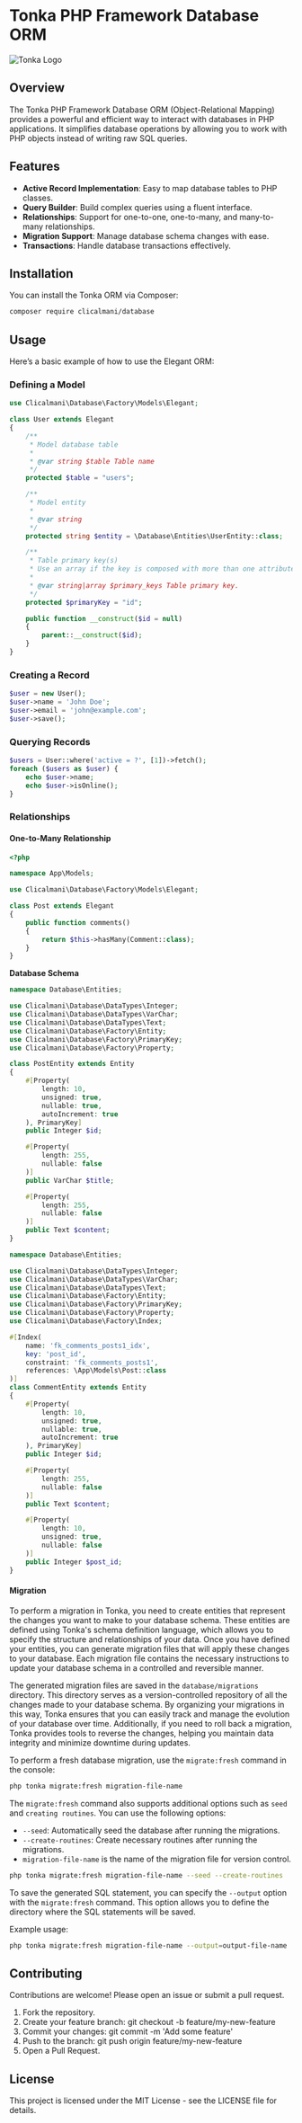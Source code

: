 # Tonka PHP Framework Database ORM

![Tonka Logo](https://clicalmani.github.io/tonka/logo-dark.png)

## Overview

The Tonka PHP Framework Database ORM (Object-Relational Mapping) provides a powerful and efficient way to interact with databases in PHP applications. It simplifies database operations by allowing you to work with PHP objects instead of writing raw SQL queries.

## Features

- **Active Record Implementation**: Easy to map database tables to PHP classes.
- **Query Builder**: Build complex queries using a fluent interface.
- **Relationships**: Support for one-to-one, one-to-many, and many-to-many relationships.
- **Migration Support**: Manage database schema changes with ease.
- **Transactions**: Handle database transactions effectively.

## Installation

You can install the Tonka ORM via Composer:

```bash
composer require clicalmani/database
```

## Usage

Here’s a basic example of how to use the Elegant ORM:

### Defining a Model

```php
use Clicalmani\Database\Factory\Models\Elegant;

class User extends Elegant
{
    /**
     * Model database table 
     *
     * @var string $table Table name
     */
    protected $table = "users";

    /**
     * Model entity
     * 
     * @var string
     */
    protected string $entity = \Database\Entities\UserEntity::class;

    /**
     * Table primary key(s)
     * Use an array if the key is composed with more than one attributes.
     *
     * @var string|array $primary_keys Table primary key.
     */
    protected $primaryKey = "id";

    public function __construct($id = null)
    {
        parent::__construct($id);
    }
}
```

### Creating a Record

```php
$user = new User();
$user->name = 'John Doe';
$user->email = 'john@example.com';
$user->save();
```

### Querying Records

```php
$users = User::where('active = ?', [1])->fetch();
foreach ($users as $user) {
    echo $user->name;
    echo $user->isOnline();
}
```

### Relationships

#### One-to-Many Relationship

```php
<?php

namespace App\Models;

use Clicalmani\Database\Factory\Models\Elegant;

class Post extends Elegant
{
    public function comments()
    {
        return $this->hasMany(Comment::class);
    }
}
```

**Database Schema**

```php
namespace Database\Entities;

use Clicalmani\Database\DataTypes\Integer;
use Clicalmani\Database\DataTypes\VarChar;
use Clicalmani\Database\DataTypes\Text;
use Clicalmani\Database\Factory\Entity;
use Clicalmani\Database\Factory\PrimaryKey;
use Clicalmani\Database\Factory\Property;

class PostEntity extends Entity
{
    #[Property(
        length: 10,
        unsigned: true,
        nullable: true,
        autoIncrement: true
    ), PrimaryKey]
    public Integer $id;

    #[Property(
        length: 255,
        nullable: false
    )]
    public VarChar $title;

    #[Property(
        length: 255,
        nullable: false
    )]
    public Text $content;
}
```

```php
namespace Database\Entities;

use Clicalmani\Database\DataTypes\Integer;
use Clicalmani\Database\DataTypes\VarChar;
use Clicalmani\Database\DataTypes\Text;
use Clicalmani\Database\Factory\Entity;
use Clicalmani\Database\Factory\PrimaryKey;
use Clicalmani\Database\Factory\Property;
use Clicalmani\Database\Factory\Index;

#[Index(
    name: 'fk_comments_posts1_idx',
    key: 'post_id',
    constraint: 'fk_comments_posts1',
    references: \App\Models\Post::class
)]
class CommentEntity extends Entity
{
    #[Property(
        length: 10,
        unsigned: true,
        nullable: true,
        autoIncrement: true
    ), PrimaryKey]
    public Integer $id;

    #[Property(
        length: 255,
        nullable: false
    )]
    public Text $content;

    #[Property(
        length: 10,
        unsigned: true,
        nullable: false
    )]
    public Integer $post_id;
}
```

#### Migration

To perform a migration in Tonka, you need to create entities that represent the changes you want to make to your database schema. These entities are defined using Tonka's schema definition language, which allows you to specify the structure and relationships of your data. Once you have defined your entities, you can generate migration files that will apply these changes to your database. Each migration file contains the necessary instructions to update your database schema in a controlled and reversible manner.

The generated migration files are saved in the `database/migrations` directory. This directory serves as a version-controlled repository of all the changes made to your database schema. By organizing your migrations in this way, Tonka ensures that you can easily track and manage the evolution of your database over time. Additionally, if you need to roll back a migration, Tonka provides tools to reverse the changes, helping you maintain data integrity and minimize downtime during updates.

To perform a fresh database migration, use the `migrate:fresh` command in the console:

```bash
php tonka migrate:fresh migration-file-name
```

The `migrate:fresh` command also supports additional options such as `seed` and `creating routines`. You can use the following options:

- `--seed`: Automatically seed the database after running the migrations.
- `--create-routines`: Create necessary routines after running the migrations.
- `migration-file-name` is the name of the migration file for version control.

```bash
php tonka migrate:fresh migration-file-name --seed --create-routines
```

To save the generated SQL statement, you can specify the `--output` option with the `migrate:fresh` command. This option allows you to define the directory where the SQL statements will be saved.

Example usage:

```bash
php tonka migrate:fresh migration-file-name --output=output-file-name
```

## Contributing

Contributions are welcome! Please open an issue or submit a pull request.

1. Fork the repository.
2. Create your feature branch: git checkout -b feature/my-new-feature
3. Commit your changes: git commit -m 'Add some feature'
4. Push to the branch: git push origin feature/my-new-feature
5. Open a Pull Request.

## License

This project is licensed under the MIT License - see the LICENSE file for details.